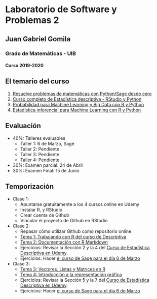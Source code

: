 # Laboratorio de Software y Problemas 2
## Juan Gabriel Gomila
### Grado de Matemáticas - UIB
#### Curso 2019-2020

## El temario del curso

1. [Resuelve problemas de matemáticas con Python/Sage desde cero](https://www.udemy.com/course/sagemath/)
1. [Curso completo de Estadística descriptiva - RStudio y Python](https://www.udemy.com/course/estadistica-descriptiva/)
1. [Probabilidad para Machine Learning y Big Data con R y Python](https://www.udemy.com/course/probabilidad-y-variables-aleatorias-para-ml-con-r-y-python/)
1. [Estadística inferencial para Machine Learning con R y Python](https://www.udemy.com/course/estadisticainferencial/)

## Evaluación

* 40%: Talleres evaluables
  * Taller 1: 6 de Marzo, Sage
  * Taller 2: Pendiente
  * Taller 3: Pendiente
  * Taller 4: Pendiente
* 30%: Examen parcial: 24 de Abril
* 30%: Examen Final: 15 de Junio

## Temporización

* Clase 1: 
  * Apuntarse gratuitamente a los 4 cursos online en Udemy
  * Instalar R, y RStudio
  * Crear cuenta de Github
  * Vincular el proyecto de Github en RStudio
* Clase 2: 
  * Repasar cómo utilizar Github como repositorio online
  * [Tema 1: Trabajando con R del curso de Descriptiva](https://github.com/joanby/r-basic.git)
  * [Tema 2: Documentación con R Markdown](https://github.com/joanby/r-basic.git)
  * Ejercicios: Revisar la Sección 2 y la 4 del [Curso de Estadística Descriptiva en Udemy](https://www.udemy.com/course/estadistica-descriptiva/).
  * Ejercicios: Hacer [el curso de Sage para el día 6 de Marzo](https://www.udemy.com/course/sagemath/)
* Clase 3: 
  * [Tema 3: Vectores, Listas y Matrices en R](https://github.com/joanby/r-basic.git)
  * [Tema 4: Introducción a la representación gráfica](https://github.com/joanby/r-basic.git)
  * Ejercicios: Revisar la Sección 5 y la 7 del [Curso de Estadística Descriptiva en Udemy](https://www.udemy.com/course/estadistica-descriptiva/).
  * Ejercicios: Hacer [el curso de Sage para el día 6 de Marzo](https://www.udemy.com/course/sagemath/)
